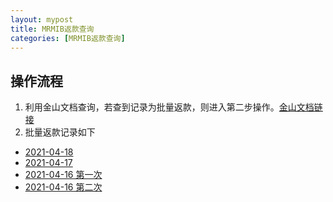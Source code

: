 ```yaml
---
layout: mypost
title: MRMIB返款查询
categories: [MRMIB返款查询]
---
```


## 操作流程
1. 利用金山文档查询，若查到记录为批量返款，则进入第二步操作。[金山文档链接](https://www.kdocs.cn/l/skKoskP42q6j)
2. 批量返款记录如下
- [2021-04-18](https://massionter-images-1258860804.cos.ap-guangzhou.myqcloud.com/%E8%BF%94%E6%AC%BE%E8%AE%B0%E5%BD%95/2021-04-19-1.pdf)
- [2021-04-17](https://massionter-images-1258860804.cos.ap-guangzhou.myqcloud.com/%E8%BF%94%E6%AC%BE%E8%AE%B0%E5%BD%95/2021-04-17.pdf)
- [2021-04-16 第一次](https://massionter-images-1258860804.cos.ap-guangzhou.myqcloud.com/%E8%BF%94%E6%AC%BE%E8%AE%B0%E5%BD%95/2021-04-16-1.pdf)
- [2021-04-16 第二次](https://massionter-images-1258860804.cos.ap-guangzhou.myqcloud.com/%E8%BF%94%E6%AC%BE%E8%AE%B0%E5%BD%95/2021-04-16-2.pdf)


